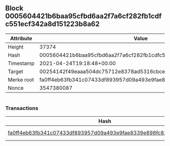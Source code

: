 ## Block 0005604421b6baa95cfbd6aa2f7a6cf282fb1cdfc551ecf342a8d151223b8a62

Attribute | Value
--- | ---
Height | 37374
Hash | 0005604421b6baa95cfbd6aa2f7a6cf282fb1cdfc551ecf342a8d151223b8a62
Timestamp | 2021-04-24T19:18:48+00:00
Target | 00254142f49eaaa504dc75712e8378ad5316cbcead634704b3734b6271167cc4
Merke root | fa0ff4eb63fb341c07433df893957d09a493e9fae8339e898fc82483daeb4c82
Nonce | 3547380087

```

```

### Transactions

Hash | Amount
--- | ---
[fa0ff4eb63fb341c07433df893957d09a493e9fae8339e898fc82483daeb4c82](fa0ff4eb63fb341c07433df893957d09a493e9fae8339e898fc82483daeb4c82.md) | 10.00000000 SKEPTI 
